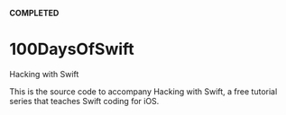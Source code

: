**COMPLETED**
# 100DaysOfSwift
Hacking with Swift

This is the source code to accompany Hacking with Swift, a free tutorial series that teaches Swift coding for iOS. 
